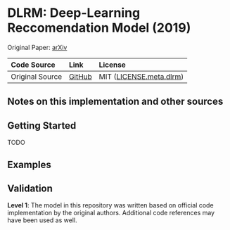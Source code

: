 # DLRM: Deep-Learning Reccomendation Model (2019)


Original Paper: [arXiv](https://arxiv.org/pdf/1906.00091.pdf)

|Code Source|Link|License|
|:-|:-|:-|
| Original Source | [GitHub](https://github.com/facebookresearch/dlrm) | MIT ([LICENSE.meta.dlrm](../licenses/LICENSE.meta.dlrm)) |


## Notes on this implementation and other sources


## Getting Started
TODO

## Examples


## Validation
**Level 1**: The model in this repository was written based on official code implementation by the original authors. Additional code references may have been used as well.
